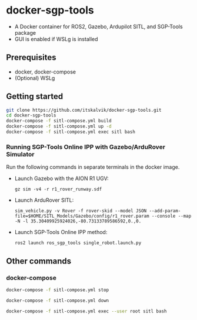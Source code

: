 # docker-sgp-tools
* A Docker container for ROS2, Gazebo, Ardupilot SITL, and SGP-Tools  package
* GUI is enabled if WSLg is installed


## Prerequisites

* docker, docker-compose
* (Optional) WSLg


## Getting started

```bash
git clone https://github.com/itskalvik/docker-sgp-tools.git
cd docker-sgp-tools
docker-compose -f sitl-compose.yml build
docker-compose -f sitl-compose.yml up -d
docker-compose -f sitl-compose.yml exec sitl bash
```
### Running SGP-Tools Online IPP with Gazebo/ArduRover Simulator
Run the following commands in separate terminals in the docker image. 

- Launch Gazebo with the AION R1 UGV:
    ```
    gz sim -v4 -r r1_rover_runway.sdf
    ```

- Launch ArduRover SITL:
    ```
    sim_vehicle.py -v Rover -f rover-skid --model JSON --add-param-file=$HOME/SITL_Models/Gazebo/config/r1_rover.param --console --map -N -l 35.30409925924026,-80.73133789586592,0.,0.
    ```

- Launch SGP-Tools Online IPP method:
    ```
    ros2 launch ros_sgp_tools single_robot.launch.py
    ```

## Other commands

### docker-compose

```bash
docker-compose -f sitl-compose.yml stop
```

```bash
docker-compose -f sitl-compose.yml down
```

```bash
docker-compose -f sitl-compose.yml exec --user root sitl bash
```
